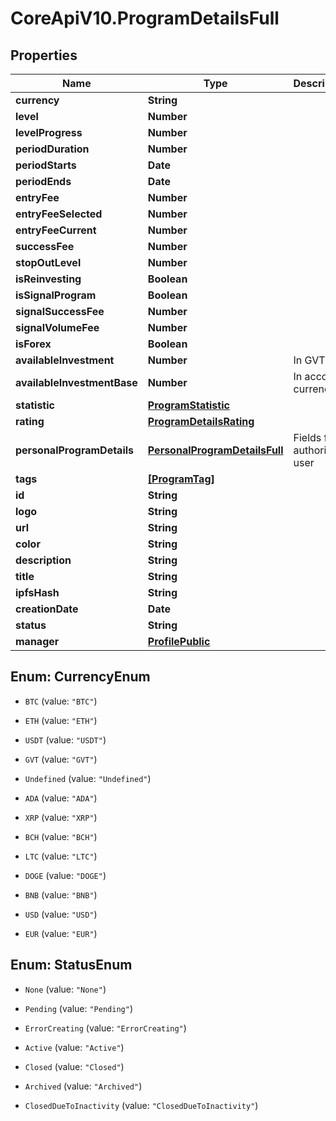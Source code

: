 # CoreApiV10.ProgramDetailsFull

## Properties
Name | Type | Description | Notes
------------ | ------------- | ------------- | -------------
**currency** | **String** |  | [optional] 
**level** | **Number** |  | [optional] 
**levelProgress** | **Number** |  | [optional] 
**periodDuration** | **Number** |  | [optional] 
**periodStarts** | **Date** |  | [optional] 
**periodEnds** | **Date** |  | [optional] 
**entryFee** | **Number** |  | [optional] 
**entryFeeSelected** | **Number** |  | [optional] 
**entryFeeCurrent** | **Number** |  | [optional] 
**successFee** | **Number** |  | [optional] 
**stopOutLevel** | **Number** |  | [optional] 
**isReinvesting** | **Boolean** |  | [optional] 
**isSignalProgram** | **Boolean** |  | [optional] 
**signalSuccessFee** | **Number** |  | [optional] 
**signalVolumeFee** | **Number** |  | [optional] 
**isForex** | **Boolean** |  | [optional] 
**availableInvestment** | **Number** | In GVT | [optional] 
**availableInvestmentBase** | **Number** | In account currency | [optional] 
**statistic** | [**ProgramStatistic**](ProgramStatistic.md) |  | [optional] 
**rating** | [**ProgramDetailsRating**](ProgramDetailsRating.md) |  | [optional] 
**personalProgramDetails** | [**PersonalProgramDetailsFull**](PersonalProgramDetailsFull.md) | Fields for authorized user | [optional] 
**tags** | [**[ProgramTag]**](ProgramTag.md) |  | [optional] 
**id** | **String** |  | [optional] 
**logo** | **String** |  | [optional] 
**url** | **String** |  | [optional] 
**color** | **String** |  | [optional] 
**description** | **String** |  | [optional] 
**title** | **String** |  | [optional] 
**ipfsHash** | **String** |  | [optional] 
**creationDate** | **Date** |  | [optional] 
**status** | **String** |  | [optional] 
**manager** | [**ProfilePublic**](ProfilePublic.md) |  | [optional] 


<a name="CurrencyEnum"></a>
## Enum: CurrencyEnum


* `BTC` (value: `"BTC"`)

* `ETH` (value: `"ETH"`)

* `USDT` (value: `"USDT"`)

* `GVT` (value: `"GVT"`)

* `Undefined` (value: `"Undefined"`)

* `ADA` (value: `"ADA"`)

* `XRP` (value: `"XRP"`)

* `BCH` (value: `"BCH"`)

* `LTC` (value: `"LTC"`)

* `DOGE` (value: `"DOGE"`)

* `BNB` (value: `"BNB"`)

* `USD` (value: `"USD"`)

* `EUR` (value: `"EUR"`)




<a name="StatusEnum"></a>
## Enum: StatusEnum


* `None` (value: `"None"`)

* `Pending` (value: `"Pending"`)

* `ErrorCreating` (value: `"ErrorCreating"`)

* `Active` (value: `"Active"`)

* `Closed` (value: `"Closed"`)

* `Archived` (value: `"Archived"`)

* `ClosedDueToInactivity` (value: `"ClosedDueToInactivity"`)




